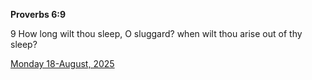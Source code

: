 **Proverbs 6:9**

9 How long wilt thou sleep, O sluggard? when wilt thou arise out of thy sleep?

[Monday 18-August, 2025](https://getbible.life/kjv/Proverbs/6/9)
